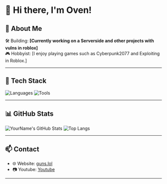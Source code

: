 # 👋 Hi there, I'm Oven!

## 🚀 About Me
  
🛠️ Building: **[Currently working on a Serverside and other projects with vulns in roblox]**  
🎮 Hobbyist: [I enjoy playing games such as Cyberpunk2077 and Exploiting in Roblox.]

---

## 🧰 Tech Stack

![Languages](https://skillicons.dev/icons?i=lua)
![Tools](https://skillicons.dev/icons?i=,robloxstudio)

---

## 📊 GitHub Stats

<!-- Dark Mode -->
![YourName's GitHub Stats](https://github-readme-stats.vercel.app/api?username=yourusername&show_icons=true&theme=radical)
![Top Langs](https://github-readme-stats.vercel.app/api/top-langs/?username=yourusername&layout=compact&theme=radical)

<!-- Light Mode (remove dark mode above if using this) -->
<!--
![YourName's GitHub Stats](https://github-readme-stats.vercel.app/api?username=yourusername&show_icons=true&theme=default)
![Top Langs](https://github-readme-stats.vercel.app/api/top-langs/?username=yourusername&layout=compact&theme=default)
-->

---

## 📫 Contact

- 🌐 Website: [guns.lol](https://guns.lol/oven)
- 📷 Youtube: [Youtube](https://youtube.com/@Oven205)

---
<!---
Oven4250/Oven4250 is a ✨ special ✨ repository because its `README.md` (this file) appears on your GitHub profile.
You can click the Preview link to take a look at your changes.
--->
